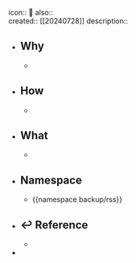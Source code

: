 icon:: 📄
also::  
created:: [[20240728]]
description::

- ## Why
  -
- ## How
  -
- ## What
  -
- ## Namespace
  - {{namespace backup/rss}}
- ## ↩ Reference
  -
-